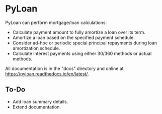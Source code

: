 # PyLoan

PyLoan can perform mortgage/loan calculations:

* Calculate payment amount to fully amortize a loan over its term.
* Amortize a loan based on the specified payment schedule.
* Consider ad-hoc or periodic special principal repayments during loan amortization schedule.
* Calculate interest payments using either 30/360 methods or actual methods.

All documentation is in the "docs" directory and online at https://pyloan.readthedocs.io/en/latest/.

## To-Do

* Add loan summary details.
* Extend documentation.
